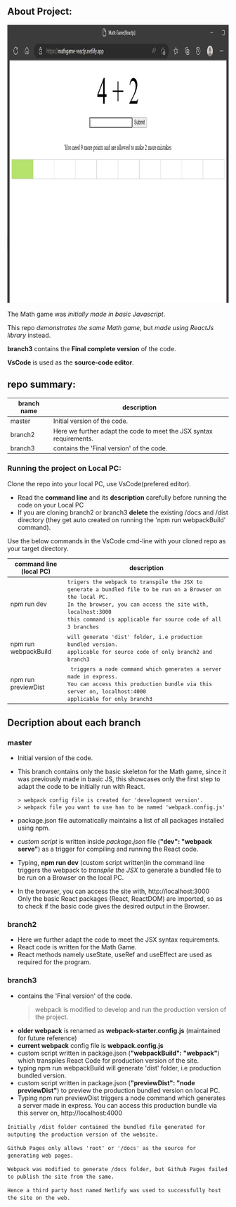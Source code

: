 ## About Project:

<a href="https://mathgame-reactjs.netlify.app/" target="_blank"><img src="./images/react-mathgame-page.jpg" width="1091" height="632" alt="React Mathgame homepage" ></a>

The Math game was _initially made in basic Javascript_.

This repo _demonstrates the same Math game_, but _made using ReactJs library_ instead.

**branch3** contains the **Final complete version** of the code.

**VsCode** is used as the **source-code editor**.

## repo summary:

| branch name | description                                                         |
| ----------- | ------------------------------------------------------------------- |
| master      | Initial version of the code.                                        |
| branch2     | Here we further adapt the code to meet the JSX syntax requirements. |
| branch3     | contains the 'Final version' of the code.                           |

### Running the project on Local PC:

Clone the repo into your local PC, use VsCode(prefered editor).

- Read the **command line** and its **description** carefully before running the code on your Local PC
- If you are cloning branch2 or branch3 **delete** the existing /docs and /dist directory (they get auto created on running the 'npm run webpackBuild' command).

Use the below commands in the VsCode cmd-line with your cloned repo as your target directory.

| command line <br>(local PC) | description                                                                                                                                                                                                                                           |
| --------------------------- | ----------------------------------------------------------------------------------------------------------------------------------------------------------------------------------------------------------------------------------------------------- |
| npm run dev                 | `trigers the webpack to transpile the JSX to generate a bundled file to be run on a Browser on the local PC.`<br> `In the browser, you can access the site with, localhost:3000` <br> `this command is applicable for source code of all 3 branches ` |
| npm run webpackBuild        | `will generate 'dist' folder, i.e production bundled version.` <br> `applicable for source code of only branch2 and branch3 `                                                                                                                         |
| npm run previewDist         | ` triggers a node command which generates a server made in express.`<br>`You can access this production bundle via this server on, localhost:4000 ` <br> `applicable for only branch3 `                                                               |

## Decription about each branch

### master

- Initial version of the code.
- This branch contains only the basic skeleton for the Math game,
  since it was previously made in basic JS, this showcases only the first
  step to adapt the code to be initially run with React.

      > webpack config file is created for 'development version'.
      > webpack file you want to use has to be named 'webpack.config.js'

- package.json file automatically maintains a list of all packages installed using npm.
- _custom script_ is written inside _package.json_ file (**"dev": "webpack serve"**) as a trigger for compiling and running the React code.
- Typing, **npm run dev** (custom script written)in the command line triggers the webpack to _transpile the JSX_ to generate a bundled file to be run on a Browser on the local PC.
- In the browser, you can access the site with, http://localhost:3000 \
  Only the basic React packages (React, ReactDOM) are imported, so as to check
  if the basic code gives the desired output in the Browser.

### branch2

- Here we further adapt the code to meet the JSX syntax requirements.
- React code is written for the Math Game.
- React methods namely useState, useRef and useEffect are used as required for the program.

### branch3

- contains the 'Final version' of the code.
  > webpack is modified to develop and run the production version of the project.
- **older webpack** is renamed as **webpack-starter.config.js** (maintained for future reference)
- **current webpack** config file is **webpack.config.js**
- custom script written in package.json (**"webpackBuild": "webpack"**) which transpiles React Code
  for production version of the site.
- typing npm run webpackBuild will generate 'dist' folder, i.e production bundled version.
- custom script written in package.json (**"previewDist": "node previewDist"**) to preview the
  production bundled version on local PC.
- Typing npm run previewDist triggers a node command which generates a server made in express.
  You can access this production bundle via this server on, http://localhost:4000

`Initially /dist folder contained the bundled file generated for outputing the production version of the website.`<br>

`Github Pages only allows 'root' or '/docs' as the source for generating web pages.`<br>

`Webpack was modified to generate /docs folder, but Github Pages failed to publish the site from the same.`<br>

`Hence a third party host named Netlify was used to successfully host the site on the web.`
